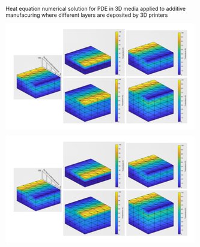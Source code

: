 Heat equation numerical solution for PDE in 3D media applied to additive manufacuring where different layers are deposited by 3D printers

<p align="middle">
  <img src="Presentation2x.png" width="1000" />
</p>


<p align="middle">
  <img src="Presentation2x.png" width="1000" />
</p>
